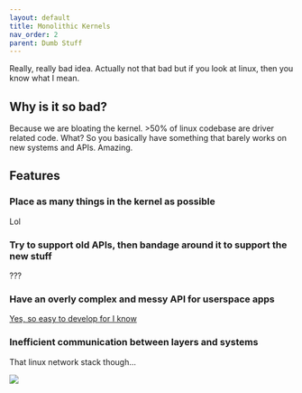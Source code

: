 ```yaml
---
layout: default
title: Monolithic Kernels
nav_order: 2
parent: Dumb Stuff
---
```

Really, really bad idea. Actually not that bad but if you look at linux, then you know what I mean.

## Why is it so bad?
Because we are bloating the kernel. >50% of linux codebase are driver related code. What?
So you basically have something that barely works on new systems and APIs. Amazing.

## Features
### Place as many things in the kernel as possible
Lol

### Try to support old APIs, then bandage around it to support the new stuff
???

### Have an overly complex and messy API for userspace apps
[Yes, so easy to develop for I know](https://www.kernel.org/doc/htmldocs/kernel-api/)

### Inefficient communication between layers and systems
That linux network stack though...

![](https://web.archive.org/web/20170905131225if_/https://wiki.linuxfoundation.org/images/1/1c/Network_data_flow_through_kernel.png)
